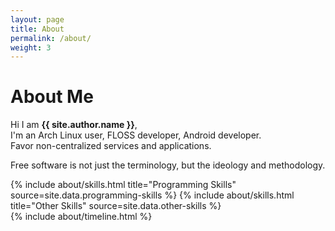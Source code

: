```yaml
---
layout: page
title: About
permalink: /about/
weight: 3
---
```


# **About Me**

Hi I am **{{ site.author.name }}**,<br />
I'm an Arch Linux user, FLOSS developer, Android developer.<br />
Favor non-centralized services and applications.

Free software is not just the terminology, but the ideology and methodology.


<div class="row">
{% include about/skills.html title="Programming Skills" source=site.data.programming-skills %}
{% include about/skills.html title="Other Skills" source=site.data.other-skills %}
</div>

<div class="row">
{% include about/timeline.html %}
</div>
